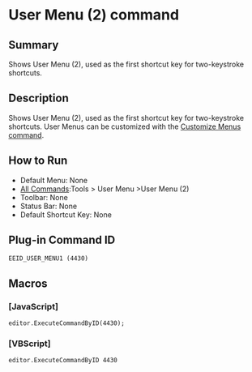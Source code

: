 # User Menu (2) command

## Summary

Shows User Menu (2), used as the first shortcut key for two-keystroke
shortcuts.

## Description

Shows User Menu (2), used as the first shortcut key for two-keystroke
shortcuts. User Menus can be customized with the [Customize Menus command](customize_menu).

## How to Run

- Default Menu: None
- [All Commands](all_commands):Tools >
User Menu \>User Menu (2)
- Toolbar: None
- Status Bar: None
- Default Shortcut Key: None

## Plug-in Command ID

```
EEID_USER_MENU1 (4430)```

## Macros

### \[JavaScript\]

```
editor.ExecuteCommandByID(4430);
```

### \[VBScript\]

```
editor.ExecuteCommandByID 4430
```
